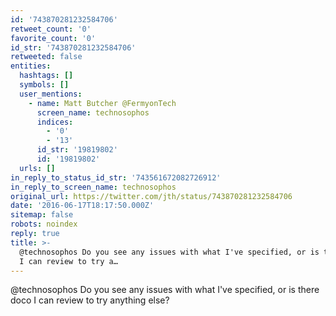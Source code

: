 ```yaml
---
id: '743870281232584706'
retweet_count: '0'
favorite_count: '0'
id_str: '743870281232584706'
retweeted: false
entities:
  hashtags: []
  symbols: []
  user_mentions:
    - name: Matt Butcher @FermyonTech
      screen_name: technosophos
      indices:
        - '0'
        - '13'
      id_str: '19819802'
      id: '19819802'
  urls: []
in_reply_to_status_id_str: '743561672082726912'
in_reply_to_screen_name: technosophos
original_url: https://twitter.com/jth/status/743870281232584706
date: '2016-06-17T18:17:50.000Z'
sitemap: false
robots: noindex
reply: true
title: >-
  @technosophos Do you see any issues with what I've specified, or is there doco
  I can review to try a…
---
```


@technosophos Do you see any issues with what I've specified, or is there doco I can review to try anything else?